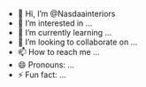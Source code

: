 - 👋 Hi, I’m @Nasdaainteriors
- 👀 I’m interested in ...
- 🌱 I’m currently learning ...
- 💞️ I’m looking to collaborate on ...
- 📫 How to reach me ...
- 😄 Pronouns: ...
- ⚡ Fun fact: ...

<!---
Nasdaainteriors/Nasdaainteriors is a ✨ special ✨ repository because its `README.md` (this file) appears on your GitHub profile.
You can click the Preview link to take a look at your changes.
--->
